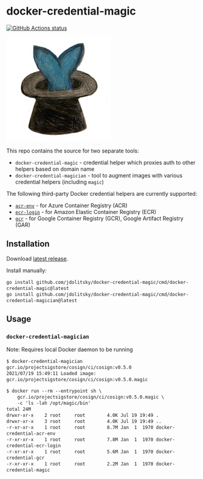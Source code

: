 # docker-credential-magic

[![GitHub Actions status](https://github.com/jdolitsky/docker-credential-magic/workflows/build/badge.svg)](https://github.com/jdolitsky/docker-credential-magic/actions?query=workflow%3Abuild+)

![docker-credential-magic](./docker-credential-magic.png)

This repo contains the source for two separate tools:

- `docker-credential-magic` - credential helper which proxies auth to other helpers based on domain name
- `docker-credential-magician` - tool to augment images with various credential helpers (including `magic`)

The following third-party Docker credential helpers are currently supported:

- [`acr-env`](https://github.com/chrismellard/docker-credential-acr-env) - for Azure Container Registry (ACR)
- [`ecr-login`](https://github.com/awslabs/amazon-ecr-credential-helper) - for Amazon Elastic Container Registry (ECR)
- [`gcr`](https://github.com/GoogleCloudPlatform/docker-credential-gcr) - for Google Container Registry (GCR),
  Google Artifact Registry (GAR)

## Installation

Download [latest release](https://github.com/jdolitsky/docker-credential-magic/releases/latest).

Install manually:

```
go install github.com/jdolitsky/docker-credential-magic/cmd/docker-credential-magic@latest
go install github.com/jdolitsky/docker-credential-magic/cmd/docker-credential-magician@latest
```

## Usage

### `docker-credential-magician`

Note: Requires local Docker daemon to be running

```
$ docker-credential-magician gcr.io/projectsigstore/cosign/ci/cosign:v0.5.0
2021/07/19 15:49:11 Loaded image: gcr.io/projectsigstore/cosign/ci/cosign:v0.5.0.magic
```

```
$ docker run --rm --entrypoint sh \
    gcr.io/projectsigstore/cosign/ci/cosign:v0.5.0.magic \
    -c 'ls -lah /opt/magic/bin'
total 24M
drwxr-xr-x    2 root     root        4.0K Jul 19 19:49 .
drwxr-xr-x    3 root     root        4.0K Jul 19 19:49 ..
-r-xr-xr-x    1 root     root        8.7M Jan  1  1970 docker-credential-acr-env
-r-xr-xr-x    1 root     root        7.8M Jan  1  1970 docker-credential-ecr-login
-r-xr-xr-x    1 root     root        5.6M Jan  1  1970 docker-credential-gcr
-r-xr-xr-x    1 root     root        2.2M Jan  1  1970 docker-credential-magic
```

